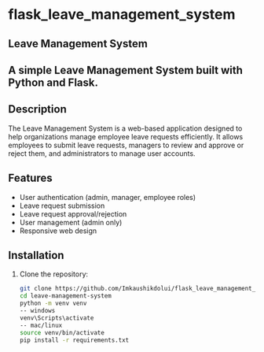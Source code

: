 # flask_leave_management_system
## Leave Management System

## A simple Leave Management System built with Python and Flask.
## Description

The Leave Management System is a web-based application designed to help organizations manage employee leave requests efficiently. It allows employees to submit leave requests, managers to review and approve or reject them, and administrators to manage user accounts.

## Features

- User authentication (admin, manager, employee roles)
- Leave request submission
- Leave request approval/rejection
- User management (admin only)
- Responsive web design

## Installation

1. Clone the repository:

   ```bash
   git clone https://github.com/Imkaushikdolui/flask_leave_management_system.git
   cd leave-management-system
   python -m venv venv
   -- windows
   venv\Scripts\activate
   -- mac/linux
   source venv/bin/activate
   pip install -r requirements.txt
    ```

